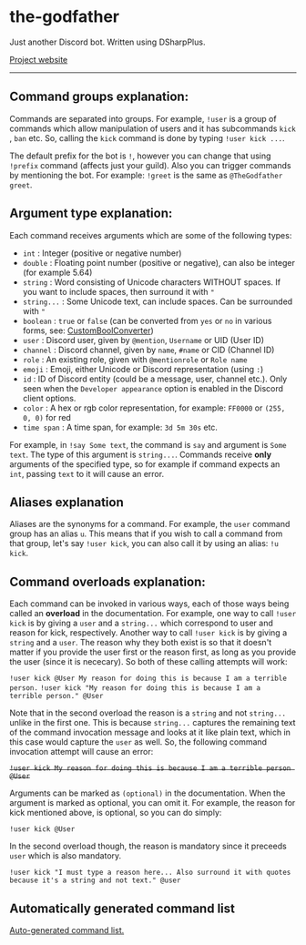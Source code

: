 # the-godfather

Just another Discord bot. Written using DSharpPlus.

[Project website](https://ivan-ristovic.github.io/the-godfather/)

---

## Command groups explanation:

Commands are separated into groups. For example, ``!user`` is a group of commands which allow manipulation of users and it has subcommands ``kick`` , ``ban`` etc. So, calling the ``kick`` command is done by typing ``!user kick ...``.

The default prefix for the bot is ``!``, however you can change that using ``!prefix`` command (affects just your guild). Also you can trigger commands by mentioning the bot. For example:
``!greet`` is the same as ``@TheGodfather greet``.


## Argument type explanation:

Each command receives arguments which are some of the following types: 
* ``int`` : Integer (positive or negative number)
* ``double`` : Floating point number (positive or negative), can also be integer (for example 5.64)
* ``string`` : Word consisting of Unicode characters WITHOUT spaces. If you want to include spaces, then surround it with ``"``
* ``string...`` : Some Unicode text, can include spaces. Can be surrounded with ``"``
* ``boolean`` : ``true`` or ``false`` (can be converted from ``yes`` or ``no`` in various forms, see: [CustomBoolConverter](TheGodfather/Extensions/CustomBoolConverter.cs))
* ``user`` : Discord user, given by ``@mention``, ``Username`` or UID (User ID)
* ``channel`` : Discord channel, given by ``name``, ``#name`` or CID (Channel ID)
* ``role`` : An existing role, given with ``@mentionrole`` or ``Role name``
* ``emoji`` : Emoji, either Unicode or Discord representation (using ``:``)
* ``id`` : ID of Discord entity (could be a message, user, channel etc.). Only seen when the ``Developer appearance`` option is enabled in the Discord client options.
* ``color`` : A hex or rgb color representation, for example: ``FF0000`` or ``(255, 0, 0)`` for red
* ``time span`` : A time span, for example: ``3d 5m 30s`` etc. 

For example, in ``!say Some text``, the command is ``say`` and argument is ``Some text``. The type of this argument is ``string...``.
Commands receive **only** arguments of the specified type, so for example if command expects an ``int``, passing ``text`` to it will cause an error.

## Aliases explanation

Aliases are the synonyms for a command. For example, the ``user`` command group has an alias ``u``. This means that if you wish to call a command from that group, let's say ``!user kick``, you can also call it by using an alias: ``!u kick``.

## Command overloads explanation:

Each command can be invoked in various ways, each of those ways being called an **overload** in the documentation. 
For example, one way to call ``!user kick`` is by giving a ``user`` and a ``string...`` which correspond to user and reason for kick, respectively. 
Another way to call ``!user kick`` is by giving a ``string`` and a ``user``. The reason why they both exist is so that it doesn't matter if you provide the user first or the reason first, as long as you provide the user (since it is nececary). So both of these calling attempts will work:

```!user kick @User My reason for doing this is because I am a terrible person.```
```!user kick "My reason for doing this is because I am a terrible person." @User```

Note that in the second overload the reason is a ``string`` and not ``string...`` unlike in the first one. This is because ``string...`` captures the remaining text of the command invocation message and looks at it like plain text, which in this case would capture the ``user`` as well. 
So, the following command invocation attempt will cause an error:

~~```!user kick My reason for doing this is because I am a terrible person @User```~~

Arguments can be marked as ``(optional)`` in the documentation. When the argument is marked as optional, you can omit it.
For example, the reason for kick mentioned above, is optional, so you can do simply:

```!user kick @User```

In the second overload though, the reason is mandatory since it preceeds ``user`` which is also mandatory.

```!user kick "I must type a reason here... Also surround it with quotes because it's a string and not text." @user```

## Automatically generated command list

[Auto-generated command list.](TheGodfather/Modules/README.md)
